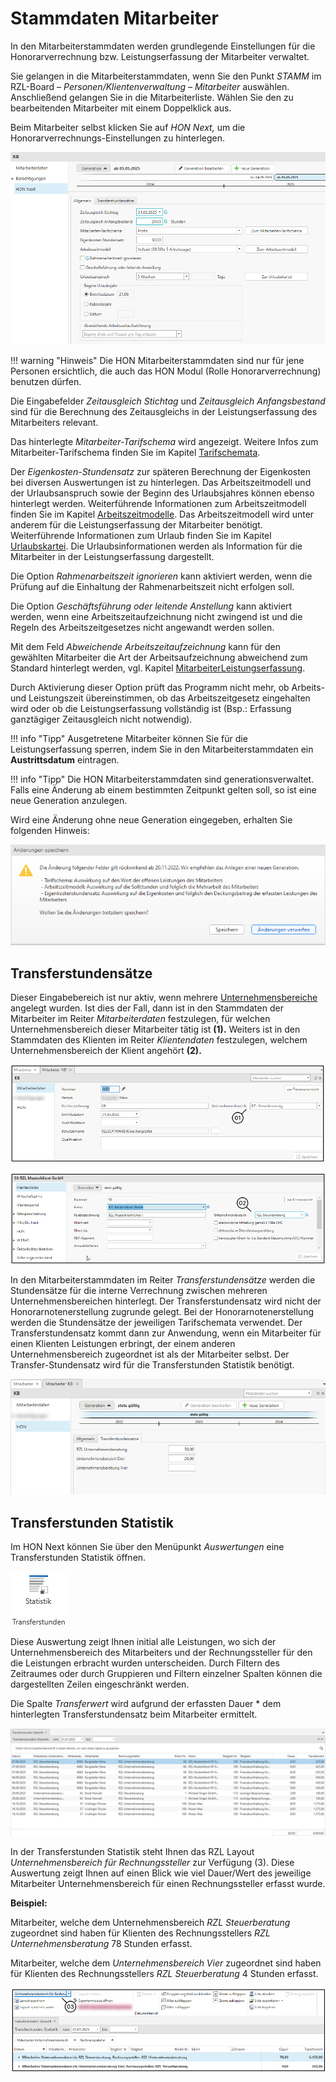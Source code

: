 # Stammdaten Mitarbeiter

In den Mitarbeiterstammdaten werden grundlegende Einstellungen für die
Honorarverrechnung bzw. Leistungserfassung der Mitarbeiter verwaltet.

Sie gelangen in die Mitarbeiterstammdaten, wenn Sie den Punkt *STAMM* im
RZL-Board *– Personen/Klientenverwaltung – Mitarbeiter* auswählen.
Anschließend gelangen Sie in die Mitarbeiterliste. Wählen Sie den zu
bearbeitenden Mitarbeiter mit einem Doppelklick aus.

Beim Mitarbeiter selbst klicken Sie auf *HON Next,* um die
Honorarverrechnungs-Einstellungen zu hinterlegen.

![](img/image409.png)

!!! warning "Hinweis"
    Die HON Mitarbeiterstammdaten sind nur für jene Personen ersichtlich,
    die auch das HON Modul (Rolle Honorarverrechnung) benutzen dürfen.

Die Eingabefelder *Zeitausgleich Stichtag* und *Zeitausgleich
Anfangsbestand* sind für die Berechnung des Zeitausgleichs in der
Leistungserfassung des Mitarbeiters relevant.

Das hinterlegte *Mitarbeiter-Tarifschema* wird angezeigt. Weitere Infos
zum Mitarbeiter-Tarifschema finden Sie im Kapitel [Tarifschemata](Stammdaten%20HON%20Next/Tarifschemata.md).

Der *Eigenkosten-Stundensatz* zur späteren Berechnung der Eigenkosten
bei diversen Auswertungen ist zu hinterlegen. Das Arbeitszeitmodell und
der Urlaubsanspruch sowie der Beginn des Urlaubsjahres können ebenso
hinterlegt werden. Weiterführende Informationen zum Arbeitszeitmodell
finden Sie im Kapitel [Arbeitszeitmodelle](Stammdaten%20HON%20Next/Arbeitszeitmodelle.md).
Das Arbeitszeitmodell wird unter anderem für die
Leistungserfassung der Mitarbeiter benötigt. Weiterführende
Informationen zum Urlaub finden Sie im Kapitel [Urlaubskartei](Mitarbeiterübersicht/Urlaubskartei.md). Die Urlaubsinformationen werden als
Information für die Mitarbeiter in der Leistungserfassung dargestellt.

Die Option *Rahmenarbeitszeit ignorieren* kann aktiviert werden, wenn die Prüfung auf die Einhaltung der Rahmenarbeitszeit nicht erfolgen soll.

Die Option *Geschäftsführung oder leitende Anstellung* kann aktiviert
werden, wenn eine Arbeitszeitaufzeichnung nicht zwingend ist und die
Regeln des Arbeitszeitgesetzes nicht angewandt werden sollen.

Mit dem Feld *Abweichende Arbeitszeitaufzeichnung* kann für den gewählten Mitarbeiter die Art der Arbeitsaufzeichnung abweichend zum Standard hinterlegt werden, vgl. Kapitel [MitarbeiterLeistungserfassung](Einstellungen/Mitarbeiter%20Leistungserfassung.md).

Durch Aktivierung dieser Option prüft das Programm nicht mehr, ob
Arbeits- und Leistungszeit übereinstimmen, ob das Arbeitszeitgesetz
eingehalten wird oder ob die Leistungserfassung vollständig ist (Bsp.:
Erfassung ganztägiger Zeitausgleich nicht notwendig).

!!! info "Tipp"
    Ausgetretene Mitarbeiter können Sie für die Leistungserfassung sperren,
    indem Sie in den Mitarbeiterstammdaten ein **Austrittsdatum** eintragen.

!!! info "Tipp"
    Die HON Mitarbeiterstammdaten sind generationsverwaltet. Falls eine
    Änderung ab einem bestimmten Zeitpunkt gelten soll, so ist eine neue
    Generation anzulegen.

Wird eine Änderung ohne neue Generation eingegeben, erhalten Sie
folgenden Hinweis:

![](<img/image105.png>)

## Transferstundensätze

Dieser Eingabebereich ist nur aktiv, wenn mehrere [Unternehmensbereiche](Unternehmensbereiche.md)
angelegt wurden. Ist dies der Fall, dann ist in den Stammdaten der Mitarbeiter im Reiter
*Mitarbeiterdaten* festzulegen, für welchen Unternehmensbereich dieser
Mitarbeiter tätig ist **(1).** Weiters ist in den Stammdaten des
Klienten im Reiter *Klientendaten* festzulegen, welchem
Unternehmensbereich der Klient angehört **(2).**


![](<img/image106.png>)


![](<img/image108.png>)

In den Mitarbeiterstammdaten im Reiter *Transferstundensätze* werden die
Stundensätze für die interne Verrechnung zwischen mehreren
Unternehmensbereichen hinterlegt. Der Transferstundensatz wird nicht der
Honorarnotenerstellung zugrunde gelegt. Bei der Honorarnotenerstellung
werden die Stundensätze der jeweiligen Tarifschemata verwendet. Der
Transferstundensatz kommt dann zur Anwendung, wenn ein Mitarbeiter für
einen Klienten Leistungen erbringt, der einem anderen
Unternehmensbereich zugeordnet ist als der Mitarbeiter selbst. Der
Transfer-Stundensatz wird für die Transferstunden Statistik benötigt.


![](<img/image109.png>)

## Transferstunden Statistik

Im HON Next können Sie über den Menüpunkt *Auswertungen* eine
Transferstunden Statistik öffnen.


![](<img/image110.png>)

Diese Auswertung zeigt Ihnen initial alle Leistungen, wo sich der
Unternehmensbereich des Mitarbeiters und der Rechnungssteller für den
die Leistungen erbracht wurden unterscheiden. Durch Filtern des
Zeitraumes oder durch Gruppieren und Filtern einzelner Spalten können
die dargestellten Zeilen eingeschränkt werden.

Die Spalte *Transferwert* wird aufgrund der erfassten Dauer \* dem
hinterlegten Transferstundensatz beim Mitarbeiter ermittelt.


![](<img/image111.png>)

In der Transferstunden Statistik steht Ihnen das RZL Layout
*Unternehmensbereich für Rechnungssteller* zur Verfügung (3). Diese
Auswertung zeigt Ihnen auf einen Blick wie viel Dauer/Wert des jeweilige
Mitarbeiter Unternehmensbereich für einen Rechnungssteller erfasst
wurde.

**Beispiel:**

Mitarbeiter, welche dem Unternehmensbereich *RZL Steuerberatung*
zugeordnet sind haben für Klienten des Rechnungsstellers *RZL
Unternehmensberatung* 78 Stunden erfasst.

Mitarbeiter, welche dem *Unternehmensbereich Vier* zugeordnet sind haben
für Klienten des Rechnungsstellers *RZL Steuerberatung* 4 Stunden
erfasst.


![](<img/image112.png>)

